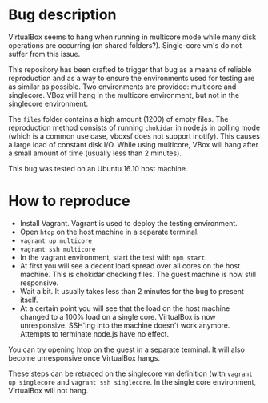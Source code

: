 # Bug description

VirtualBox seems to hang when running in multicore mode
while many disk operations are occurring (on shared folders?).
Single-core vm's do not suffer from this issue.
 
This repository has been crafted to trigger that bug as a means
of reliable reproduction and as a way to ensure the environments
used for testing are as similar as possible. Two environments are
provided: multicore and singlecore. VBox will hang in the multicore
environment, but not in the singlecore environment.

The `files` folder contains a high amount (1200) of empty files.
The reproduction method consists of running `chokidar` in node.js
in polling mode (which is a common use case, vboxsf does not support inotify).
This causes a large load of constant disk I/O. While using multicore,
VBox will hang after a small amount of time (usually less than 2 minutes).

This bug was tested on an Ubuntu 16.10 host machine.

# How to reproduce

* Install Vagrant. Vagrant is used to deploy the testing environment.
* Open `htop` on the host machine in a separate terminal.
* `vagrant up multicore`
* `vagrant ssh multicore`
* In the vagrant environment, start the test with `npm start`.
* At first you will see a decent load spread over all cores on the host
  machine. This is chokidar checking files. The guest machine is now still
  responsive.
* Wait a bit. It usually takes less than 2 minutes for the bug to present itself.
* At a certain point you will see that the load on the host machine changed to
  a 100% load on a single core. VirtualBox is now unresponsive. SSH'ing into
  the machine doesn't work anymore. Attempts to terminate node.js have no effect.

You can try opening htop on the guest in a separate terminal. It will
also become unresponsive once VirtualBox hangs.

These steps can be retraced on the singlecore vm definition (with
`vagrant up singlecore` and `vagrant ssh singlecore`. In the single
core environment, VirtualBox will not hang.

